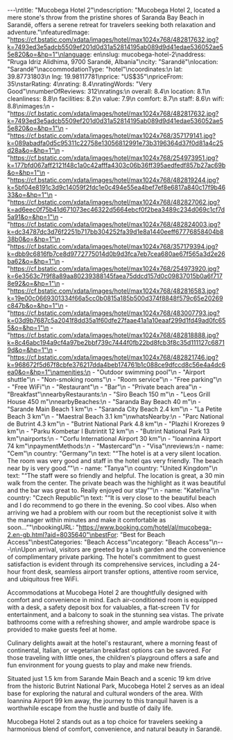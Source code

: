 ---\ntitle: "Mucobega Hotel 2"\ndescription: "Mucobega Hotel 2, located a mere stone's throw from the pristine shores of Saranda Bay Beach in Sarandë, offers a serene retreat for travelers seeking both relaxation and adventure."\nfeaturedImage: "https://cf.bstatic.com/xdata/images/hotel/max1024x768/482817632.jpg?k=7493ed3e5adcb5509ef201d0d31a52814195ab089d9d41edae536052ae55e820&o=&hp=1"\nlanguage: en\nslug: mucobega-hotel-2\naddress: "Rruga Idriz Alidhima, 9700 Sarandë, Albania"\ncity: "Sarandë"\nlocation: "Sarandë"\naccommodationType: "hotel"\ncoordinates:\n  lat: 39.87731803\n  lng: 19.98117781\nprice: "US$35"\npriceFrom: 35\nstarRating: 4\nrating: 8.4\nratingWords: "Very Good"\nnumberOfReviews: 312\nratings:\n  overall: 8.4\n  location: 8.1\n  cleanliness: 8.8\n  facilities: 8.2\n  value: 7.9\n  comfort: 8.7\n  staff: 8.6\n  wifi: 8.8\nimages:\n  - "https://cf.bstatic.com/xdata/images/hotel/max1024x768/482817632.jpg?k=7493ed3e5adcb5509ef201d0d31a52814195ab089d9d41edae536052ae55e820&o=&hp=1"\n  - "https://cf.bstatic.com/xdata/images/hotel/max1024x768/357179141.jpg?k=089abadfa0d5c95311c22758e13056812991e73b3196364d37f0d81a4c25d28a&o=&hp=1"\n  - "https://cf.bstatic.com/xdata/images/hotel/max1024x768/254973951.jpg?k=177bfd067aff2121f48c1a0c42afffa4303c06b36ff395aedfedf857b27ac69b&o=&hp=1"\n  - "https://cf.bstatic.com/xdata/images/hotel/max1024x768/482819244.jpg?k=5bf04e8191c3d9c14059f2fdc1e0c494e55ea4bef7ef8e6817a840c17f9b4633&o=&hp=1"\n  - "https://cf.bstatic.com/xdata/images/hotel/max1024x768/482827062.jpg?k=ad6eec0f75b41d671073ec46322d5664ebcf0f2bea3489c234d069c1cf7d5a91&o=&hp=1"\n  - "https://cf.bstatic.com/xdata/images/hotel/max1024x768/482824003.jpg?k=dc34787dc3d76f2251b717bb304252fa39d1e8a1440eeff67776858404b838b0&o=&hp=1"\n  - "https://cf.bstatic.com/xdata/images/hotel/max1024x768/357179394.jpg?k=dbb9c6816fb7ce8d9772775014d0b9d3fca7eb7cea680ae67f565a3d2e26ba62&o=&hp=1"\n  - "https://cf.bstatic.com/xdata/images/hotel/max1024x768/254973920.jpg?k=6e3563c7f9f8a89aa80239388145faea75ddcd157d0c09837015b0a6f7178e92&o=&hp=1"\n  - "https://cf.bstatic.com/xdata/images/hotel/max1024x768/482816583.jpg?k=19e00c0669301334f66a5cc0b0815a185b500d374f8848f579c65e20269c847b&o=&hp=1"\n  - "https://cf.bstatic.com/xdata/images/hotel/max1024x768/483007793.jpg?k=03d9b7687c5a2041f8dd35a1f60dfe27faae41a1a10eaaf299d1fd49ad0fc655&o=&hp=1"\n  - "https://cf.bstatic.com/xdata/images/hotel/max1024x768/482818888.jpg?k=8c46abc194a9cf4a97be2bbf739c7444f0fb22bd8fcb3f8c35d111127c68719d&o=&hp=1"\n  - "https://cf.bstatic.com/xdata/images/hotel/max1024x768/482821746.jpg?k=968672f5d67f8cbfe376217dda4beb174761b1c088ce9dfccd8c56e4a4dc6ea0&o=&hp=1"\namenities:\n  - "Outdoor swimming pool"\n  - "Airport shuttle"\n  - "Non-smoking rooms"\n  - "Room service"\n  - "Free parking"\n  - "Free WiFi"\n  - "Restaurant"\n  - "Bar"\n  - "Private beach area"\n  - "Breakfast"\nnearbyRestaurants:\n  - "Siro Beach 150 m"\n  - "Leos Grill House 450 m"\nnearbyBeaches:\n  - "Saranda Bay Beach 40 m"\n  - "Sarande Main Beach 1 km"\n  - "Saranda City Beach 2.4 km"\n  - "La Petite Beach 3 km"\n  - "Maestral Beach 3.1 km"\nwhatsNearby:\n  - "Parc National de Butrint 4.3 km"\n  - "Butrint National Park 4.8 km"\n  - "Plazhi I Krorezes 9 km"\n  - "Parku Kombetar I Butrintit 12 km"\n  - "Butrint National Park 13 km"\nairports:\n  - "Corfu International Airport 30 km"\n  - "Ioannina Airport 74 km"\npaymentMethods:\n  - "Mastercard"\n  - "Visa"\nreviews:\n  - name: "Cem"\n    country: "Germany"\n    text: "“The hotel is at a very silent location. The room was very good and staff in the hotel qas very friendly. The beach near by is very good.”"\n  - name: "Tanya"\n    country: "United Kingdom"\n    text: "“The staff were so friendly and helpful. The location is great, a 30 min walk from the center. The private beach was the highlight as it was beautiful and the bar was great to. Really enjoyed our stay”"\n  - name: "Kateřina"\n    country: "Czech Republic"\n    text: "“It is very close to the beautiful beach and I do recommend to go there in the evening. So cool vibes.
Also when arriving we had a problem with our room but the receptionist solve it with the manager within minutes and make it comfortable as soon...”"\nbookingURL: "https://www.booking.com/hotel/al/mucobega-2.en-gb.html?aid=8035640"\nbestFor: "Best for Beach Access"\nbestCategories: "Beach Access"\ncategory: "Beach Access"\n---\n\nUpon arrival, visitors are greeted by a lush garden and the convenience of complimentary private parking. The hotel's commitment to guest satisfaction is evident through its comprehensive services, including a 24-hour front desk, seamless airport transfer options, attentive room service, and ubiquitous free WiFi.

Accommodations at Mucobega Hotel 2 are thoughtfully designed with comfort and convenience in mind. Each air-conditioned room is equipped with a desk, a safety deposit box for valuables, a flat-screen TV for entertainment, and a balcony to soak in the stunning sea vistas. The private bathrooms come with a refreshing shower, and ample wardrobe space is provided to make guests feel at home.

Culinary delights await at the hotel's restaurant, where a morning feast of continental, Italian, or vegetarian breakfast options can be savored. For those traveling with little ones, the children's playground offers a safe and fun environment for young guests to play and make new friends.

Situated just 1.5 km from Sarande Main Beach and a scenic 19 km drive from the historic Butrint National Park, Mucobega Hotel 2 serves as an ideal base for exploring the natural and cultural wonders of the area. With Ioannina Airport 99 km away, the journey to this tranquil haven is a worthwhile escape from the hustle and bustle of daily life.

Mucobega Hotel 2 stands out as a top choice for travelers seeking a harmonious blend of comfort, convenience, and natural beauty in Sarandë.